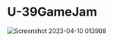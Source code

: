 # U-39GameJam

![Screenshot 2023-04-10 013908](https://user-images.githubusercontent.com/54241620/230800759-59b29133-1411-40f2-918b-57ca3cbdbe2d.png)
